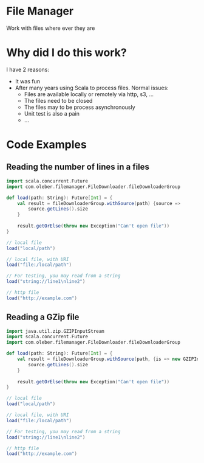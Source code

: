 # File Manager

Work with files where ever they are

# Why did I do this work?

I have 2 reasons:
 * It was fun
 * After many years using Scala to process files. Normal issues:
   * Files are available locally or remotely via http, s3, ...
   * The files need to be closed
   * The files may to be process asynchronously
   * Unit test is also a pain
   * ... 

# Code Examples

## Reading the number of lines in a files
```scala
import scala.concurrent.Future
import com.oleber.filemanager.FileDownloader.fileDownloaderGroup

def load(path: String): Future[Int] = {
    val result = fileDownloaderGroup.withSource(path) {source =>
        source.getLines().size
    }
    
    result.getOrElse(throw new Exception("Can't open file"))
}

// local file
load("local/path")

// local file, with URI
load("file:/local/path")

// For testing, you may read from a string
load("string://line1\nline2")

// http file
load("http://example.com")
```

## Reading a GZip file
```scala
import java.util.zip.GZIPInputStream
import scala.concurrent.Future
import com.oleber.filemanager.FileDownloader.fileDownloaderGroup

def load(path: String): Future[Int] = {
    val result = fileDownloaderGroup.withSource(path, {is => new GZIPInputStream(is)}) {source =>
        source.getLines().size
    }
    
    result.getOrElse(throw new Exception("Can't open file"))
}

// local file
load("local/path")

// local file, with URI
load("file:/local/path")

// For testing, you may read from a string
load("string://line1\nline2")

// http file
load("http://example.com")
```

